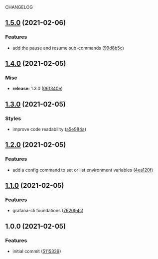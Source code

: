 CHANGELOG
## [1.5.0](https://github.com/orojina/grafana-cli/compare/v1.4.0...v1.5.0) (2021-02-06)


### Features

* add the pause and resume sub-commands ([99d8b5c](https://github.com/orojina/grafana-cli/commit/99d8b5cd876b7680851fb743d45709af3f152aa4))

## [1.4.0](https://github.com/orojina/grafana-cli/compare/v1.3.0...v1.4.0) (2021-02-05)


### Misc

* **release:** 1.3.0 ([06f340e](https://github.com/orojina/grafana-cli/commit/06f340eaefa49565ef356d21384b7cd88ba4e73f))

## [1.3.0](https://github.com/orojina/grafana-cli/compare/v1.2.0...v1.3.0) (2021-02-05)


### Styles

* improve code readability ([a5e984a](https://github.com/orojina/grafana-cli/commit/a5e984ab3c5b91312b406292a45fc8e9c31bc95e))

## [1.2.0](https://github.com/orojina/grafana-cli/compare/v1.1.0...v1.2.0) (2021-02-05)


### Features

* add a config command to set or list environment variables ([4ea120f](https://github.com/orojina/grafana-cli/commit/4ea120fc6fac0dbce1dff2e82afdadbc78ff9e62))

## [1.1.0](https://github.com/orojina/grafana-cli/compare/v1.0.0...v1.1.0) (2021-02-05)


### Features

* grafana-cli foundations ([762094c](https://github.com/orojina/grafana-cli/commit/762094ca67f03fae9b340723402d9da8e1c91f44))

## 1.0.0 (2021-02-05)


### Features

* initial commit ([5115339](https://github.com/orojina/grafana-cli/commit/51153396121c19edd90fd3e3988e5228abd34405))

